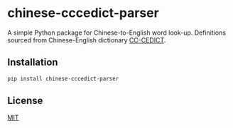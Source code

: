 # chinese-cccedict-parser

A simple Python package for Chinese-to-English word look-up. Definitions sourced from Chinese-English dictionary [CC-CEDICT](https://www.mdbg.net/chinese/dictionary?page=cc-cedict).

## Installation


```bash
pip install chinese-cccedict-parser
```

## License
[MIT](https://choosealicense.com/licenses/mit/)